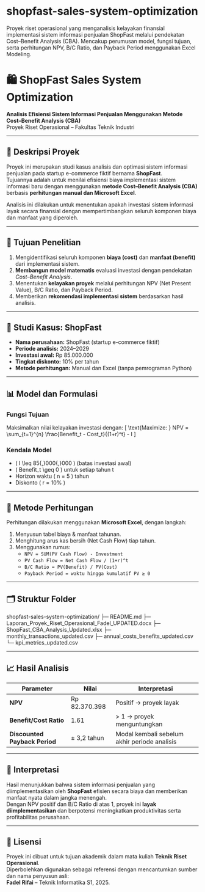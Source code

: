 # shopfast-sales-system-optimization
Proyek riset operasional yang menganalisis kelayakan finansial implementasi sistem informasi penjualan ShopFast melalui pendekatan Cost–Benefit Analysis (CBA). Mencakup perumusan model, fungsi tujuan, serta perhitungan NPV, B/C Ratio, dan Payback Period menggunakan Excel Modeling.

# 🛍️ ShopFast Sales System Optimization  
**Analisis Efisiensi Sistem Informasi Penjualan Menggunakan Metode Cost–Benefit Analysis (CBA)**  
Proyek Riset Operasional – Fakultas Teknik Industri  

---

## 📘 Deskripsi Proyek
Proyek ini merupakan studi kasus analisis dan optimasi sistem informasi penjualan pada startup e-commerce fiktif bernama **ShopFast**.  
Tujuannya adalah untuk menilai efisiensi biaya implementasi sistem informasi baru dengan menggunakan **metode Cost–Benefit Analysis (CBA)** berbasis **perhitungan manual dan Microsoft Excel**.

Analisis ini dilakukan untuk menentukan apakah investasi sistem informasi layak secara finansial dengan mempertimbangkan seluruh komponen biaya dan manfaat yang diperoleh.

---

## 🎯 Tujuan Penelitian
1. Mengidentifikasi seluruh komponen **biaya (cost)** dan **manfaat (benefit)** dari implementasi sistem.  
2. **Membangun model matematis** evaluasi investasi dengan pendekatan *Cost–Benefit Analysis*.  
3. Menentukan **kelayakan proyek** melalui perhitungan NPV (Net Present Value), B/C Ratio, dan Payback Period.  
4. Memberikan **rekomendasi implementasi sistem** berdasarkan hasil analisis.

---

## 🏢 Studi Kasus: ShopFast
- **Nama perusahaan:** ShopFast (startup e-commerce fiktif)  
- **Periode analisis:** 2024–2029  
- **Investasi awal:** Rp 85.000.000  
- **Tingkat diskonto:** 10% per tahun  
- **Metode perhitungan:** Manual dan Excel (tanpa pemrograman Python)

---

## 📊 Model dan Formulasi

### Fungsi Tujuan
Maksimalkan nilai kelayakan investasi dengan:
\[
\text{Maximize: } NPV = \sum_{t=1}^{n} \frac{Benefit_t - Cost_t}{(1+r)^t} - I
\]

### Kendala Model
- \( I \leq 85{,}000{,}000 \) (batas investasi awal)  
- \( Benefit_t \geq 0 \) untuk setiap tahun t  
- Horizon waktu \( n = 5 \) tahun  
- Diskonto \( r = 10\% \)

---

## 🧮 Metode Perhitungan
Perhitungan dilakukan menggunakan **Microsoft Excel**, dengan langkah:
1. Menyusun tabel biaya & manfaat tahunan.  
2. Menghitung arus kas bersih (Net Cash Flow) tiap tahun.  
3. Menggunakan rumus:
   - `NPV = SUM(PV Cash Flow) - Investment`
   - `PV Cash Flow = Net Cash Flow / (1+r)^t`
   - `B/C Ratio = PV(Benefit) / PV(Cost)`
   - `Payback Period = waktu hingga kumulatif PV ≥ 0`

---

## 🗂️ Struktur Folder

shopfast-sales-system-optimization/
├─ README.md
├─ Laporan_Proyek_Riset_Operasional_Fadel_UPDATED.docx
├─ ShopFast_CBA_Analysis_Updated.xlsx
├─ monthly_transactions_updated.csv
├─ annual_costs_benefits_updated.csv
└─ kpi_metrics_updated.csv



---

## 📈 Hasil Analisis
| Parameter | Nilai | Interpretasi |
|------------|--------|--------------|
| **NPV** | Rp 82.370.398 | Positif → proyek layak |
| **Benefit/Cost Ratio** | 1.61 | > 1 → proyek menguntungkan |
| **Discounted Payback Period** | ± 3,2 tahun | Modal kembali sebelum akhir periode analisis |

---

## 🧩 Interpretasi
Hasil menunjukkan bahwa sistem informasi penjualan yang diimplementasikan oleh **ShopFast** efisien secara biaya dan memberikan manfaat nyata dalam jangka menengah.  
Dengan NPV positif dan B/C Ratio di atas 1, proyek ini **layak diimplementasikan** dan berpotensi meningkatkan produktivitas serta profitabilitas perusahaan.

---

## 📄 Lisensi
Proyek ini dibuat untuk tujuan akademik dalam mata kuliah **Teknik Riset Operasional**.  
Diperbolehkan digunakan sebagai referensi dengan mencantumkan sumber dan nama penyusun asli:  
**Fadel Rifai** – Teknik Informatika S1, 2025.




